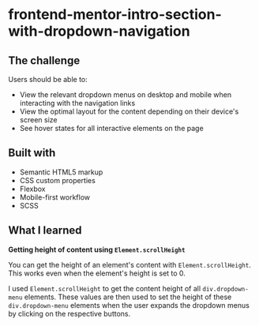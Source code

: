 # frontend-mentor-intro-section-with-dropdown-navigation

## The challenge

Users should be able to:

- View the relevant dropdown menus on desktop and mobile when interacting with the navigation links
- View the optimal layout for the content depending on their device's screen size
- See hover states for all interactive elements on the page

## Built with

- Semantic HTML5 markup
- CSS custom properties
- Flexbox
- Mobile-first workflow
- SCSS

## What I learned

**Getting height of content using `Element.scrollHeight`**

You can get the height of an element's content with `Element.scrollHeight`. This works even when the element's height is set to 0.

I used `Element.scrollHeight` to get the content height of all `div.dropdown-menu` elements. These values are then used to set the height of these `div.dropdown-menu` elements when the user expands the dropdown menus by clicking on the respective buttons.
